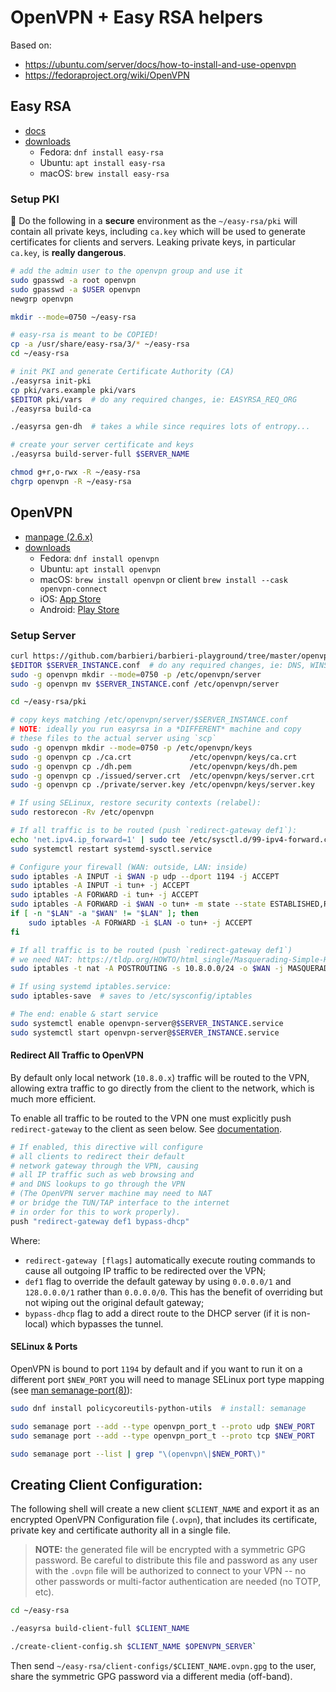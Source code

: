 # OpenVPN + Easy RSA helpers

Based on:
- https://ubuntu.com/server/docs/how-to-install-and-use-openvpn
- https://fedoraproject.org/wiki/OpenVPN

## Easy RSA
- [docs](https://easy-rsa.readthedocs.io/)
- [downloads](https://easy-rsa.readthedocs.io/en/latest/#obtaining-and-using-easy-rsa)
  - Fedora: `dnf install easy-rsa`
  - Ubuntu: `apt install easy-rsa`
  - macOS: `brew install easy-rsa`

### Setup PKI

🔐 Do the following in a **secure** environment as the `~/easy-rsa/pki`
will contain all private keys, including `ca.key` which will be used to
generate certificates for clients and servers. Leaking private keys,
in particular `ca.key`, is **really dangerous**.

```sh
# add the admin user to the openvpn group and use it
sudo gpasswd -a root openvpn
sudo gpasswd -a $USER openvpn
newgrp openvpn

mkdir --mode=0750 ~/easy-rsa

# easy-rsa is meant to be COPIED!
cp -a /usr/share/easy-rsa/3/* ~/easy-rsa
cd ~/easy-rsa

# init PKI and generate Certificate Authority (CA)
./easyrsa init-pki
cp pki/vars.example pki/vars
$EDITOR pki/vars  # do any required changes, ie: EASYRSA_REQ_ORG
./easyrsa build-ca

./easyrsa gen-dh  # takes a while since requires lots of entropy...

# create your server certificate and keys
./easyrsa build-server-full $SERVER_NAME

chmod g+r,o-rwx -R ~/easy-rsa
chgrp openvpn -R ~/easy-rsa
```

## OpenVPN
- [manpage (2.6.x)](https://openvpn.net/community-resources/reference-manual-for-openvpn-2-6/)
- [downloads](https://openvpn.net/community-downloads/)
  - Fedora: `dnf install openvpn`
  - Ubuntu: `apt install openvpn`
  - macOS: `brew install openvpn` or client `brew install --cask openvpn-connect`
  - iOS: [App Store](https://apps.apple.com/br/app/openvpn-connect-openvpn-app/id590379981)
  - Android: [Play Store](https://play.google.com/store/apps/details?id=net.openvpn.openvpn)

### Setup Server

```sh
curl https://github.com/barbieri/barbieri-playground/tree/master/openvpn/server.conf -o $SERVER_INSTANCE.conf
$EDITOR $SERVER_INSTANCE.conf  # do any required changes, ie: DNS, WINS...
sudo -g openvpn mkdir --mode=0750 -p /etc/openvpn/server
sudo -g openvpn mv $SERVER_INSTANCE.conf /etc/openvpn/server

cd ~/easy-rsa/pki

# copy keys matching /etc/openvpn/server/$SERVER_INSTANCE.conf
# NOTE: ideally you run easyrsa in a *DIFFERENT* machine and copy
# these files to the actual server using `scp`
sudo -g openvpn mkdir --mode=0750 -p /etc/openvpn/keys
sudo -g openvpn cp ./ca.crt             /etc/openvpn/keys/ca.crt
sudo -g openvpn cp ./dh.pem             /etc/openvpn/keys/dh.pem
sudo -g openvpn cp ./issued/server.crt  /etc/openvpn/keys/server.crt
sudo -g openvpn cp ./private/server.key /etc/openvpn/keys/server.key

# If using SELinux, restore security contexts (relabel):
sudo restorecon -Rv /etc/openvpn

# If all traffic is to be routed (push `redirect-gateway def1`):
echo 'net.ipv4.ip_forward=1' | sudo tee /etc/sysctl.d/99-ipv4-forward.conf
sudo systemctl restart systemd-sysctl.service

# Configure your firewall (WAN: outside, LAN: inside)
sudo iptables -A INPUT -i $WAN -p udp --dport 1194 -j ACCEPT
sudo iptables -A INPUT -i tun+ -j ACCEPT
sudo iptables -A FORWARD -i tun+ -j ACCEPT
sudo iptables -A FORWARD -i $WAN -o tun+ -m state --state ESTABLISHED,RELATED -j ACCEPT
if [ -n "$LAN" -a "$WAN" != "$LAN" ]; then
    sudo iptables -A FORWARD -i $LAN -o tun+ -j ACCEPT
fi

# If all traffic is to be routed (push `redirect-gateway def1`)
# we need NAT: https://tldp.org/HOWTO/html_single/Masquerading-Simple-HOWTO/
sudo iptables -t nat -A POSTROUTING -s 10.8.0.0/24 -o $WAN -j MASQUERADE

# If using systemd iptables.service:
sudo iptables-save  # saves to /etc/sysconfig/iptables

# The end: enable & start service
sudo systemctl enable openvpn-server@$SERVER_INSTANCE.service
sudo systemctl start openvpn-server@$SERVER_INSTANCE.service
```

#### Redirect All Traffic to OpenVPN

By default only local network (`10.8.0.x`) traffic will be routed to
the VPN, allowing extra traffic to go directly from the client to the
network, which is much more efficient.

To enable all traffic to be routed to the VPN one must explicitly
push `redirect-gateway` to the client as seen below. See
[documentation](https://openvpn.net/community-resources/how-to/#redirect).

```sh
# If enabled, this directive will configure
# all clients to redirect their default
# network gateway through the VPN, causing
# all IP traffic such as web browsing and
# and DNS lookups to go through the VPN
# (The OpenVPN server machine may need to NAT
# or bridge the TUN/TAP interface to the internet
# in order for this to work properly).
push "redirect-gateway def1 bypass-dhcp"
```

Where:
- `redirect-gateway [flags]` automatically execute routing commands to cause all outgoing IP traffic to be redirected over the VPN;
- `def1` flag to override the default gateway by using `0.0.0.0/1` and `128.0.0.0/1` rather than `0.0.0.0/0`. This has the benefit of overriding but not wiping out the original default gateway;
- `bypass-dhcp` flag to add a direct route to the DHCP server (if it is non-local) which bypasses the tunnel.

#### SELinux & Ports

OpenVPN is bound to port `1194` by default and if you want to run it
on a different port `$NEW_PORT` you will need to manage SELinux port
type mapping (see [man semanage-port(8)](https://man7.org/linux/man-pages/man8/semanage-port.8.html)):

```sh
sudo dnf install policycoreutils-python-utils  # install: semanage

sudo semanage port --add --type openvpn_port_t --proto udp $NEW_PORT
sudo semanage port --add --type openvpn_port_t --proto tcp $NEW_PORT

sudo semanage port --list | grep "\(openvpn\|$NEW_PORT\)"
```

## Creating Client Configuration:

The following shell will create a new client `$CLIENT_NAME` and
export it as an encrypted OpenVPN Configuration file (`.ovpn`), that
includes its certificate, private key and certificate authority all
in a single file.

> **NOTE:** the generated file will be encrypted with a symmetric
> GPG password. Be careful to distribute this file and password
> as any user with the `.ovpn` file will be authorized to connect
> to your VPN -- no other passwords or multi-factor authentication
> are needed (no TOTP, etc).

```sh
cd ~/easy-rsa

./easyrsa build-client-full $CLIENT_NAME

./create-client-config.sh $CLIENT_NAME $OPENVPN_SERVER`
```

Then send `~/easy-rsa/client-configs/$CLIENT_NAME.ovpn.gpg` to the user,
share the symmetric GPG password via a different media (off-band).

